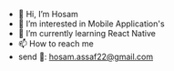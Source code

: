 

- 👋 Hi, I’m Hosam
- 👀 I’m interested in Mobile Application's 
- 🌱 I’m currently learning React Native
- 📫 How to reach me
- send 📧: hosam.assaf22@gmail.com


<!---
Hosam12452/Hosam12452 is a ✨ special ✨ repository because its `README.md` (this file) appears on your GitHub profile.
You can click the Preview link to take a look at your changes.
--->
